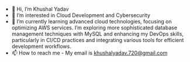 - 👋 Hi, I’m Khushal Yadav
- 👀 I’m interested in Cloud Development and Cybersecurity
- 🌱 I’m currently learning advanced cloud technologies, focusing on optimizing AWS services. I’m exploring more sophisticated database management techniques with MySQL and enhancing my DevOps skills, particularly in CI/CD practices and integrating various tools for efficient development workflows.
- 📫 How to reach me - My email is khushalyadav.720@gmail.com

<!---
KhushalYadav11/KhushalYadav11 is a ✨ special ✨ repository because its `README.md` (this file) appears on your GitHub profile.
You can click the Preview link to take a look at your changes.
--->
